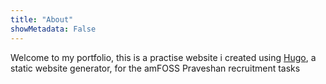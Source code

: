 ```yaml
---
title: "About"
showMetadata: False
---
```

Welcome to my portfolio, this is a practise website i created using [Hugo](https://gohugo.io), a static website generator, for the amFOSS Praveshan recruitment tasks
